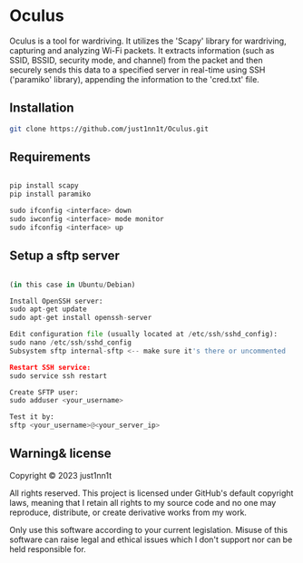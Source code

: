 # Oculus

Oculus is a tool for wardriving. It utilizes the 'Scapy' library for wardriving, capturing and analyzing Wi-Fi packets. It extracts information (such as SSID, BSSID, security mode, and channel) from the packet and then securely sends this data to a specified server in real-time using SSH ('paramiko' library), appending the information to the 'cred.txt' file.

## Installation

```bash
git clone https://github.com/just1nn1t/Oculus.git
```

## Requirements

```python

pip install scapy
pip install paramiko

sudo ifconfig <interface> down
sudo iwconfig <interface> mode monitor
sudo ifconfig <interface> up

```

## Setup a sftp server

```python

(in this case in Ubuntu/Debian)

Install OpenSSH server:
sudo apt-get update
sudo apt-get install openssh-server

Edit configuration file (usually located at /etc/ssh/sshd_config):
sudo nano /etc/ssh/sshd_config
Subsystem sftp internal-sftp <-- make sure it's there or uncommented

Restart SSH service:
sudo service ssh restart

Create SFTP user:
sudo adduser <your_username>

Test it by:
sftp <your_username>@<your_server_ip>

```

## Warning& license
Copyright © 2023 just1nn1t

All rights reserved. This project is licensed under GitHub's default copyright laws, meaning that I retain all rights to my source code and no one may reproduce, distribute, or create derivative works from my work.

Only use this software according to your current legislation. Misuse of this software can raise legal and ethical issues which I don't support nor can be held responsible for.
